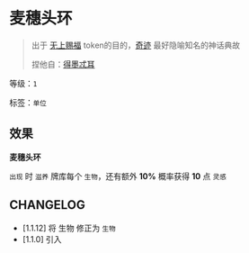 # 麦穗头环

> 出于 [无上赐福](无上赐福.md) token的目的，[奇迹](../卡牌组/奇迹.md) 最好隐喻知名的神话典故
> 
> 捏他自：[得墨忒耳](https://zh.wikipedia.org/wiki/%E5%BE%97%E5%A2%A8%E5%BF%92%E8%80%B3)

等级：`1`

标签：`单位`

## 效果

**麦穗头环**

`出现` 时 `滋养` 牌库每个 `生物`，还有额外 **10%** 概率获得 **10** 点 `灵感`

## CHANGELOG

- [1.1.12] 将 生物 修正为 `生物`
- [1.1.0] 引入
